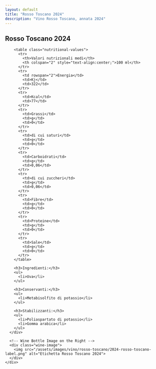 ```yaml
---
layout: default
title: "Rosso Toscano 2024"
description: "Vino Rosso Toscano, annata 2024"
---
```


<section class="hero-section">
  <div class="hero-overlay">
    <div class="hero-content">
      <!-- Hero Text on the Left -->
      <div class="wine-info">
        <h1 class="page-wine-title">Rosso Toscano 2024</h1>

        <table class="nutritional-values">
          <tr>
            <th>Valori nutrizionali medi</th>
            <th colspan="2" style="text-align:center;">100 ml</th>
          </tr>
          <tr>
            <td rowspan="2">Energia</td>
            <td>Kj</td>
            <td>322</td>
          </tr>
          <tr>
            <td>Kcal</td>
            <td>77</td>
          </tr>
          <tr>
            <td>Grassi</td>
            <td>g</td>
            <td>0</td>
          </tr>
          <tr>
            <td>di cui saturi</td>
            <td>g</td>
            <td>0</td>
          </tr>
          <tr>
            <td>Carboidrati</td>
            <td>g</td>
            <td>0,06</td>
          </tr>
          <tr>
            <td>di cui zuccheri</td>
            <td>g</td>
            <td>0,06</td>
          </tr>
          <tr>
            <td>Fibre</td>
            <td>g</td>
            <td>0</td>
          </tr>
          <tr>
            <td>Proteine</td>
            <td>g</td>
            <td>0</td>
          </tr>
          <tr>
            <td>Sale</td>
            <td>g</td>
            <td>0</td>
          </tr>
        </table>

        <h3>Ingredienti:</h3>
        <ul>
          <li>Uva</li>
        </ul>

        <h3>Conservanti:</h3>
        <ul>
          <li>Metabisolfito di potassio</li>
        </ul>

        <h3>Stabilizzanti:</h3>
        <ul>
          <li>Poliaspartato di potassio</li>
          <li>Gomma arabica</li>
        </ul>
      </div>

      <!-- Wine Bottle Image on the Right -->
      <div class="wine-image">
        <img src="/assets/images/vino/rosso-toscano/2024-rosso-toscano-label.png" alt="Etichetta Rosso Toscano 2024">
      </div>
    </div>

  </div>
</section>
